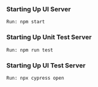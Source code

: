 ### Starting Up UI Server
    Run: npm start

### Starting Up Unit Test Server
    Run: npm run test

### Starting Up UI Test Server
    Run: npx cypress open    